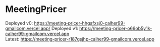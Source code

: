 # MeetingPricer

Deployed v0: https://meeting-pricer-hhgafxsj0-calher99-gmailcom.vercel.app/
Deployed v1: https://meeting-pricer-o66ob5y1k-calher99-gmailcom.vercel.app  
Latest: https://meeting-pricer-r187gsjhp-calher99-gmailcom.vercel.app
